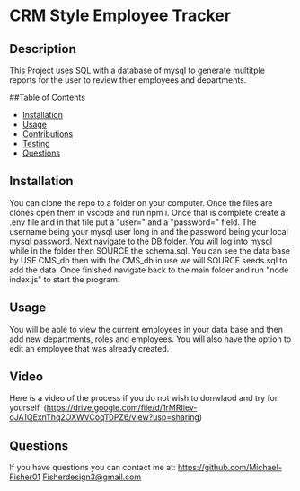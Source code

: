 # CRM Style Employee Tracker

## Description
This Project uses SQL with a database of mysql to generate multitple reports for the user to review thier employees and departments. 

##Table of Contents

- [Installation](#installation)
- [Usage](#usage)
- [Contributions](#contributions)
- [Testing](#testing)
- [Questions](#questions)

## Installation
You can clone the repo to a folder on your computer. Once the files are clones open them in vscode and run npm i. Once that is complete create a .env file and in that file put a "user=" and a "password=" field. The username being your mysql user long in and the password being your local mysql password. Next navigate to the DB folder. You will log into mysql while in the folder then SOURCE the schema.sql. You can see the data base by USE CMS_db then with the CMS_db in use we will SOURCE seeds.sql to add the data. Once finished navigate back to the main folder and run "node index.js" to start the program.

## Usage
You will be able to view the current employees in your data base and then add new departments, roles and employees. You will also have the option to edit an employee that was already created. 

## Video
Here is a video of the process if you do not wish to donwlaod and try for yourself.
(https://drive.google.com/file/d/1rMRIiev-oJA1QExnThq2OXWVCoqT0PZ6/view?usp=sharing)

## Questions
If you have questions you can contact me at:
https://github.com/Michael-Fisher01
Fisherdesign3@gmail.com
